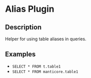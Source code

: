 # Alias Plugin

## Description
Helper for using table aliases in queries.


## Examples
- `SELECT * FROM t.table1`
- `SELECT * FROM manticore.table1`
